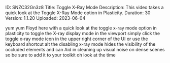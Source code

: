 ID: SNZC32Gn3z8
Title: Toggle X-Ray Mode
Description: This video takes a quick look at the Toggle X-Ray Mode option in Plasticity.
Duration: 30
Version: 1.1.20
Uploaded: 2023-06-04

yum yum Floyd here with a quick look at
the toggle x-ray mode option in
plasticity to toggle the X-ray display
mode in the viewport simply click the
toggle x-ray mode icon in the upper
right corner of the UI or use the
keyboard shortcut alt the disabling
x-ray mode hides the visibility of the
occluded elements and can Aid in
cleaning up visual noise on dense scenes
so be sure to add it to your toolkit oh
look at the time
